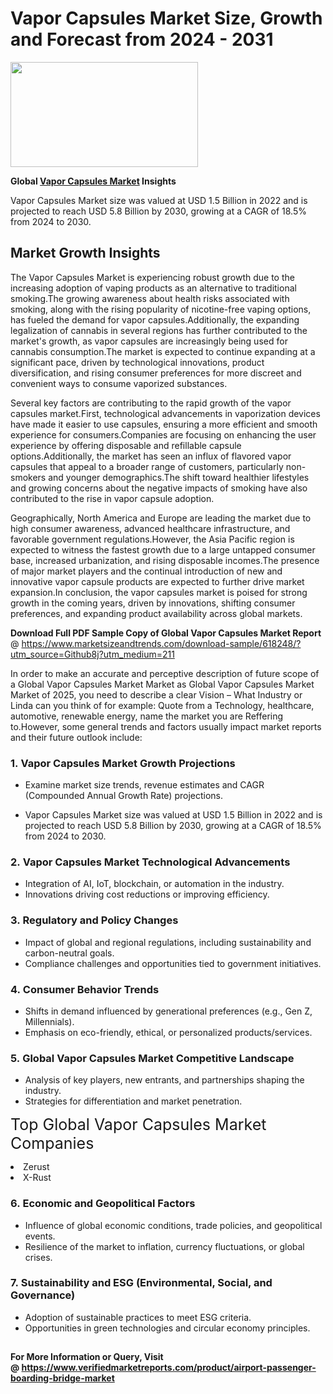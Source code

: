 <H1>Vapor Capsules Market Size, Growth and Forecast from 2024 - 2031</H1><img class="aligncenter size-medium wp-image-584254" src="https://thirdeyenews.in/wp-content/uploads/2024/09/Global-Market-Research-300x168.jpeg" alt="" width="300" height="168" /><p><strong>Global&nbsp;<a href="https://www.marketsizeandtrends.com/download-sample/618248/?utm_source=Github8j?utm_medium=211">Vapor Capsules Market</a> Insights</strong></p><p>Vapor Capsules Market size was valued at USD 1.5 Billion in 2022 and is projected to reach USD 5.8 Billion by 2030, growing at a CAGR of 18.5% from 2024 to 2030.</p><p><h2>Market Growth Insights</h2> <p>The Vapor Capsules Market is experiencing robust growth due to the increasing adoption of vaping products as an alternative to traditional smoking.The growing awareness about health risks associated with smoking, along with the rising popularity of nicotine-free vaping options, has fueled the demand for vapor capsules.Additionally, the expanding legalization of cannabis in several regions has further contributed to the market's growth, as vapor capsules are increasingly being used for cannabis consumption.The market is expected to continue expanding at a significant pace, driven by technological innovations, product diversification, and rising consumer preferences for more discreet and convenient ways to consume vaporized substances.</p> <p>Several key factors are contributing to the rapid growth of the vapor capsules market.First, technological advancements in vaporization devices have made it easier to use capsules, ensuring a more efficient and smooth experience for consumers.Companies are focusing on enhancing the user experience by offering disposable and refillable capsule options.Additionally, the market has seen an influx of flavored vapor capsules that appeal to a broader range of customers, particularly non-smokers and younger demographics.The shift toward healthier lifestyles and growing concerns about the negative impacts of smoking have also contributed to the rise in vapor capsule adoption.</p> <p>Geographically, North America and Europe are leading the market due to high consumer awareness, advanced healthcare infrastructure, and favorable government regulations.However, the Asia Pacific region is expected to witness the fastest growth due to a large untapped consumer base, increased urbanization, and rising disposable incomes.The presence of major market players and the continual introduction of new and innovative vapor capsule products are expected to further drive market expansion.In conclusion, the vapor capsules market is poised for strong growth in the coming years, driven by innovations, shifting consumer preferences, and expanding product availability across global markets.</p> <p><span class=""><strong>Download Full PDF Sample Copy of Global Vapor Capsules Market Report</strong> @ <a href="https://www.marketsizeandtrends.com/download-sample/618248/?utm_source=Github8j?utm_medium=211" target="_blank">https://www.marketsizeandtrends.com/download-sample/618248/?utm_source=Github8j?utm_medium=211</a></span></p><p>In order to make an accurate and perceptive description of future scope of a Global&nbsp;Vapor Capsules Market Market as Global&nbsp;Vapor Capsules Market Market of 2025, you need to describe a clear Vision &ndash; What Industry or Linda can you think of for example: Quote from a Technology, healthcare, automotive, renewable energy, name the market you are Reffering to.However, some general trends and factors usually impact market reports and their future outlook include:</p><h3>1.&nbsp;<strong>Vapor Capsules Market Growth Projections</strong></h3><ul><li>Examine market size trends, revenue estimates and CAGR (Compounded Annual Growth Rate) projections.</li><li><p>Vapor Capsules Market size was valued at USD 1.5 Billion in 2022 and is projected to reach USD 5.8 Billion by 2030, growing at a CAGR of 18.5% from 2024 to 2030.</p></li></ul><h3>2.&nbsp;<strong>Vapor Capsules Market Technological Advancements</strong></h3><ul><li>Integration of AI, IoT, blockchain, or automation in the industry.</li><li>Innovations driving cost reductions or improving efficiency.</li></ul><h3>3.&nbsp;<strong>Regulatory and Policy Changes</strong></h3><ul><li>Impact of global and regional regulations, including sustainability and carbon-neutral goals.</li><li>Compliance challenges and opportunities tied to government initiatives.</li></ul><h3>4.&nbsp;<strong>Consumer Behavior Trends</strong></h3><ul><li>Shifts in demand influenced by generational preferences (e.g., Gen Z, Millennials).</li><li>Emphasis on eco-friendly, ethical, or personalized products/services.</li></ul><h3>5.&nbsp;<strong>Global Vapor Capsules Market Competitive Landscape</strong></h3><ul><li>Analysis of key players, new entrants, and partnerships shaping the industry.</li><li>Strategies for differentiation and market penetration.</li></ul><p data-pm-slice="1 1 []"><span style="color: inherit; font-family: inherit; font-size: 25px;">Top Global Vapor Capsules Market Companies</span></p><div class="" data-test-id=""><p><li>Zerust</li><li> X-Rust</li></p></div><h3>6.&nbsp;<strong>Economic and Geopolitical Factors</strong></h3><ul><li>Influence of global economic conditions, trade policies, and geopolitical events.</li><li>Resilience of the market to inflation, currency fluctuations, or global crises.</li></ul><h3>7.&nbsp;<strong>Sustainability and ESG (Environmental, Social, and Governance)</strong></h3><ul><li>Adoption of sustainable practices to meet ESG criteria.</li><li>Opportunities in green technologies and circular economy principles.</li></ul><h2><strong style="font-size: 14px;">For More Information or Query, Visit @&nbsp;</strong><a style="background-color: #ffffff; font-size: 14px;" href="https://www.marketsizeandtrends.com/report/vapor-capsules-market/" target="_blank">https://www.verifiedmarketreports.com/product/airport-passenger-boarding-bridge-market</a></h2>